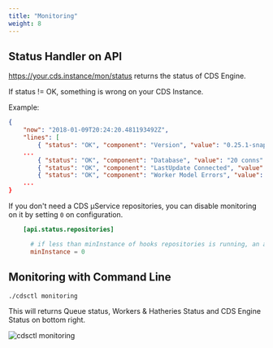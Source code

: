 ```yaml
---
title: "Monitoring"
weight: 8
---
```


## Status Handler on API

https://your.cds.instance/mon/status returns the status of CDS Engine.

If status != OK, something is wrong on your CDS Instance.

Example:

```json
{
    "now": "2018-01-09T20:24:20.481193492Z",
    "lines": [ 
        { "status": "OK", "component": "Version", "value": "0.25.1-snapshot+1455.cds" },
    ...
        { "status": "OK", "component": "Database", "value": "20 conns" },
        { "status": "OK", "component": "LastUpdate Connected", "value": "14" },
        { "status": "OK", "component": "Worker Model Errors", "value": "0" }
    ...
}
```

If you don't need a CDS µService repositories, you can disable monitoring on it by setting `0` on configuration.

```toml
    [api.status.repositories]

      # if less than minInstance of hooks repositories is running, an alert on Global/hooks will be created on /mon/status
      minInstance = 0
```

## Monitoring with Command Line

```bash
./cdsctl monitoring
```

This will returns Queue status, Workers & Hatheries Status and CDS Engine Status on bottom right.

![cdsctl monitoring](/images/hosting.monitoring.png)